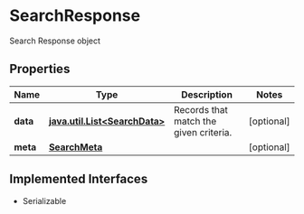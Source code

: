 

# SearchResponse

Search Response object

## Properties

Name | Type | Description | Notes
------------ | ------------- | ------------- | -------------
**data** | [**java.util.List&lt;SearchData&gt;**](SearchData.md) | Records that match the given criteria. |  [optional]
**meta** | [**SearchMeta**](SearchMeta.md) |  |  [optional]


## Implemented Interfaces

* Serializable


